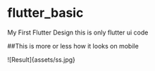 # flutter_basic

My First Flutter Design
this is only flutter ui code

##This is more or less how it looks on mobile

![Result]{assets/ss.jpg}

